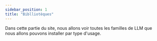 ```yaml
---
sidebar_position: 1
title: "Biblliotèques"
---
```


Dans cette partie du site, nous allons voir toutes les familles de LLM que nous allons pouvons installer par type d'usage.